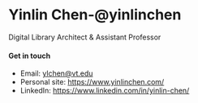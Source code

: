 # Yinlin Chen-@yinlinchen

Digital Library Architect & Assistant Professor

#### Get in touch
- Email: ylchen@vt.edu
- Personal site: https://www.yinlinchen.com/
- LinkedIn: https://www.linkedin.com/in/yinlin-chen/

